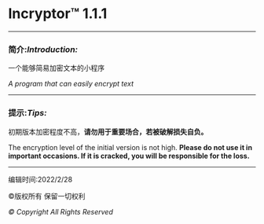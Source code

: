 # Incryptor™ 1.1.1

---

### 简介:*Introduction:*

一个能够简易加密文本的小程序

*A program that can easily encrypt text*

---

### 提示:*Tips:*

初期版本加密程度不高，**请勿用于重要场合，若被破解损失自负。**

The encryption level of the initial version is not high. **Please do not use it in important occasions. If it is cracked, you will be responsible for the loss.**

---

编辑时间:2022/2/28

©版权所有 保留一切权利

*© Copyright All Rights Reserved*
